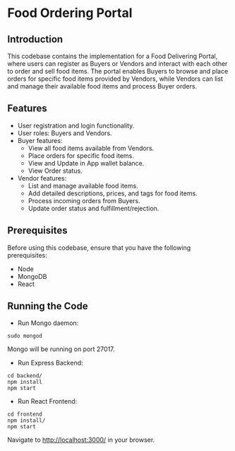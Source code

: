 # Food Ordering Portal

## Introduction
This codebase contains the implementation for a Food Delivering Portal, where users can register as Buyers or Vendors and interact with each other to order and sell food items. The portal enables Buyers to browse and place orders for specific food items provided by Vendors, while Vendors can list and manage their available food items and process Buyer orders.

## Features
- User registration and login functionality.
- User roles: Buyers and Vendors.
- Buyer features:
  - View all food items available from Vendors.
  - Place orders for specific food items.
  - View and Update in App wallet balance.
  - View Order status.
- Vendor features:
  - List and manage available food items.
  - Add detailed descriptions, prices, and tags for food items.
  - Process incoming orders from Buyers.
  - Update order status and fulfillment/rejection.

## Prerequisites
Before using this codebase, ensure that you have the following prerequisites:

- Node
- MongoDB
- React

## Running the Code

* Run Mongo daemon:
```
sudo mongod
```
Mongo will be running on port 27017.


* Run Express Backend:
```
cd backend/
npm install
npm start
```

* Run React Frontend:
```
cd frontend
npm install/
npm start
```

Navigate to [http://localhost:3000/](http://localhost:3000/) in your browser.

